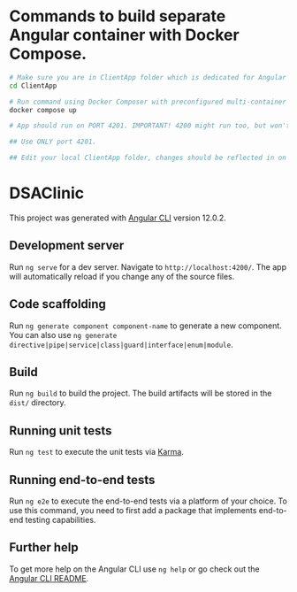 # Commands to build separate Angular container with Docker Compose.

```sh
# Make sure you are in ClientApp folder which is dedicated for Angular part of the app.
cd ClientApp

# Run command using Docker Composer with preconfigured multi-container system and ports.
docker compose up

# App should run on PORT 4201. IMPORTANT! 4200 might run too, but won't hot-reload. 

## Use ONLY port 4201.

## Edit your local ClientApp folder, changes should be reflected in on your Docker-based instance on localhost.
```

# DSAClinic

This project was generated with [Angular CLI](https://github.com/angular/angular-cli) version 12.0.2.

## Development server

Run `ng serve` for a dev server. Navigate to `http://localhost:4200/`. The app will automatically reload if you change any of the source files.

## Code scaffolding

Run `ng generate component component-name` to generate a new component. You can also use `ng generate directive|pipe|service|class|guard|interface|enum|module`.

## Build

Run `ng build` to build the project. The build artifacts will be stored in the `dist/` directory.

## Running unit tests

Run `ng test` to execute the unit tests via [Karma](https://karma-runner.github.io).

## Running end-to-end tests

Run `ng e2e` to execute the end-to-end tests via a platform of your choice. To use this command, you need to first add a package that implements end-to-end testing capabilities.

## Further help

To get more help on the Angular CLI use `ng help` or go check out the [Angular CLI README](https://github.com/angular/angular-cli/blob/master/README.md).
